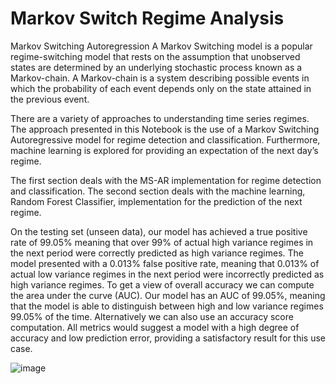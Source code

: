 # Markov Switch Regime Analysis
Markov Switching Autoregression
A Markov Switching model is a popular regime-switching model that rests on the assumption that unobserved states are determined by an underlying stochastic process known as a Markov-chain. A Markov-chain is a system describing possible events in which the probability of each event depends only on the state attained in the previous event.

There are a variety of approaches to understanding time series regimes. The approach presented in this Notebook is the use of a Markov Switching Autoregressive model for regime detection and classification. Furthermore, machine learning is explored for providing an expectation of the next day’s regime.

The first section deals with the MS-AR implementation for regime detection and classification. The second section deals with the machine learning, Random Forest Classifier, implementation for the prediction of the next regime.

On the testing set (unseen data), our model has achieved a true positive rate of 99.05% meaning that over 99% of actual high variance regimes in the next period were correctly predicted as high variance regimes. The model presented with a 0.013% false positive rate, meaning that 0.013% of actual low variance regimes in the next period were incorrectly predicted as high variance regimes. To get a view of overall accuracy we can compute the area under the curve (AUC). Our model has an AUC of 99.05%, meaning that the model is able to distinguish between high and low variance regimes 99.05% of the time. Alternatively we can also use an accuracy score computation. All metrics would suggest a model with a high degree of accuracy and low prediction error, providing a satisfactory result for this use case.

![image](https://user-images.githubusercontent.com/84444284/198501057-334a9743-98e1-4894-80bc-437a188986b2.png)
